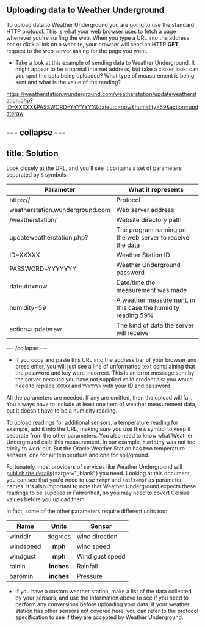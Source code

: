 
## Uploading data to Weather Underground

To upload data to Weather Underground  you are going to use the standard HTTP protocol. This is what your web browser uses to fetch a page whenever you're surfing the web. When you type a URL into the address bar or click a link on a website, your browser will send an HTTP **GET** request to the web server asking for the page you want.

- Take a look at this example of sending data to Weather Underground. It might appear to be a normal internet address, but take a closer look: can you spot the data being uploaded? What type of measurement is being sent and what is the value of the reading?

https://weatherstation.wunderground.com/weatherstation/updateweatherstation.php?ID=XXXXX&PASSWORD=YYYYYYY&dateutc=now&humidity=59&action=updateraw

--- collapse ---
---
title: Solution
---
Look closely at the URL, and you'll see it contains a set of parameters separated by `&` symbols.

| Parameter | What it represents |
|-------|----------|
| https:// | Protocol |
| weatherstation.wunderground.com  | Web server address |
| /weatherstation/ | Website directory path |
| updateweatherstation.php? | The program running on the web server to receive the data |
| ID=XXXXX| Weather Station ID |
| PASSWORD=YYYYYYY | Weather Underground password |
| dateutc=now | Date/time the measurement was made|
| humidity=59 | A weather measurement, in this case the humidity reading 59%|
| action=updateraw | The kind of data the server will receive |

--- /collapse ---

- If you copy and paste this URL into the address bar of your browser and press enter, you will just see a line of unformatted text complaining that the password and key were incorrect. This is an error message sent by the server because you have not supplied valid credentials: you would need to replace `XXXXX` and `YYYYYYY` with your ID and password.

All the parameters are needed. If any are omitted, then the upload will fail. You always have to include at least one item of weather measurement data, but it doesn't have to be a humidity reading.

To upload readings for additional sensors, a temperature reading for example, add it into the URL, making sure you use the `&` symbol to keep it separate from the other parameters. You also need to know what Weather Underground calls this measurement. In our example, `humidity` was not too tricky to work out. But the Oracle Weather Station has two temperature sensors, one for air temperature and one for soil/ground.

Fortunately, most providers of services like Weather Underground will [publish the details](http://wiki.wunderground.com/index.php/PWS_-_Upload_Protocol){:target="_blank"} you need. Looking at this document, you can see that you'd need to use `tempf` and `soiltempf` as parameter names. It's also important to note that Weather Underground expects these readings to be supplied in Fahrenheit, so you may need to covert Celsius values before you upload them.

In fact, some of the other parameters require different units too:

| Name | Units | Sensor |
|-----|:----:|------|
|winddir| degrees | wind direction|
|windspeed| **mph** | wind speed|
|windgust| **mph** | Wind gust speed|
|rainin| **inches** | Rainfall|
|baromin| **inches** | Pressure|

- If you have a custom weather station, make a list of the data collected by your sensors, and use the information above to see if you need to perform any conversions before uploading your data. If your weather station has other sensors not covered here, you can refer to the protocol specification to see if they are accepted by Weather Underground.
